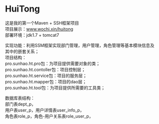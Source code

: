 # HuiTong<br />
这是我的第一个Maven + SSH框架项目<br />
项目展示：www.wochi.xin/huitong<br />
部署环境：jdk1.7 + tomcat7<br />

实现功能：利用SSM框架实现部门管理，用户管理，角色管理等基本模块信息及其中的嵌套关系；<br />
项目结构：<br />
pro.sunhao.ht.pro包：为项目提供需要对象的类；<br />
pro.sunhao.ht.contoller包：项目控制层；<br />
pro.sunhao.ht.service包：项目的服务层；<br />
pro.sunhao.ht.mapper包：项目的dao层；<br />
pro.sunhao.ht.tool包：为项目提供所需要的工具类；<br />

数据库表结构：<br />
部门表dept_p，<br />
用户表user_p，用户详情表user_info_p，<br />
角色表role_p，角色-用户关系表role_user_p，<br />
